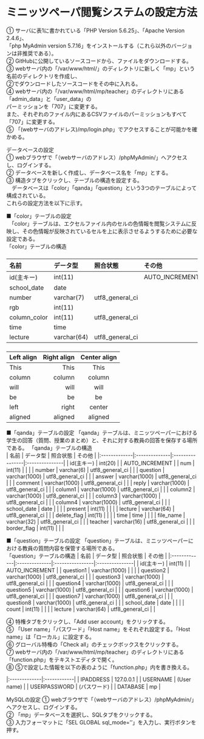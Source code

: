 # ミニッツペーパ閲覧システムの設定方法

① サーバに表1に書かれている「PHP Version 5.6.25」、「Apache Version 2.4.6」、  
「php MyAdmin version 5.7.16」をインストールする（これら以外のバージョンは非推奨である）。  
② GitHubに公開しているソースコードから、ファイルをダウンロードする。  
③ webサーバ内の「/var/www/html/」のディレクトリに新しく「mp」という名前のディレクトリを作成し、  
②でダウンロードしたソースコードをその中に入れる。  
④ webサーバ内の「/var/www/html/mp/teacher」のディレクトリにある「admin_data」と「user_data」の  
パーミッションを「707」に変更する。  
また、それぞれのファイル内にあるCSVファイルのパーミッションもすべて「707」に変更する。  
⑤ 「(webサーバのアドレス)/mp/login.php」でアクセスすることが可能かを確かめる。  

データベースの設定  
① webブラウザで「（webサーバのアドレス）/phpMyAdmin/」へアクセスし、ログインする。  
② データベースを新しく作成し、データベース名を「mp」とする。  
③ 構造タブをクリックし、テーブルの構造を設定する。  
　データベースは「color」「qanda」「question」という3つのテーブルによって構成されている。  
これらの設定方法を以下に示す。  

■「color」テーブルの設定   
　「color」テーブルは、エクセルファイル内のセルの色情報を閲覧システムに反映し、その色情報が反映されているセルを上に表示させるようするために必要な設定である。  
  「color」テーブルの構造  

###

  | 名前 | データ型 | 照合状態 | その他 |
  |:-------------|:------------|:----------------|:---------------|
  | id(主キー)    | int(11)     |                 | AUTO_INCREMENT |
  | school_date  | date        |                 |                |
  | number       | varchar(7)  | utf8_general_ci |                |
  | rgb          | int(11)     |                 |                |
  | column_color | int(11)     | utf8_general_ci |                |
  | time         | time        |                 |                |
  | lecture      | varchar(64) | utf8_general_ci |                |

###

| Left align | Right align | Center align |
|:-----------|------------:|:------------:|
| This       |        This |     This     |
| column     |      column |    column    |
| will       |        will |     will     |
| be         |          be |      be      |
| left       |       right |    center    |
| aligned    |     aligned |   aligned    |

■「qanda」テーブルの設定
  「qanda」テーブルは、ミニッツペーパーにおける学生の回答（質問、授業のまとめ）と、それに対する教員の回答を保存する場所である。
  「qanda」テーブルの構造  
  | 名前 | データ型 | 照合状態 | その他 |
  |:-------------|:--------------|:----------------|:---------------|
  | id(主キー)    | int(20)       |                 | AUTO_INCREMENT |
  | num          | int(11)       |                 |                |
  | number       | varchar(6)    | utf8_general_ci |                |
  | question     | varchar(1000) | utf8_general_ci |                |
  | answer       | varchar(1000) | utf8_general_ci |                |
  | comment      | varchar(1000) | utf8_general_ci |                |
  | reply        | varchar(1000) | utf8_general_ci |                |
  | column1      | varchar(1000) | utf8_general_ci |                |
  | column2      | varchar(1000) | utf8_general_ci |                |
  | column3      | varchar(1000) | utf8_general_ci |                |
  | column4      | varchar(1000) | utf8_general_ci |                |
  | school_date  | date          |                 |                |
  | present      | int(11)       |                 |                |
  | lecture      | varchar(64)   | utf8_general_ci |                |
  | delete_flag  | int(11)       |                 |                |
  | time         | time          |                 |                |
  | file_name    | varchar(32)   | utf8_general_ci |                |
  | teacher      | varchar(16)   | utf8_general_ci |                |
  | border_flag  | int(11)       |                 |                |

■「question」テーブルの設定
  「question」テーブルは、ミニッツペーパーにおける教員の質問内容を保管する場所である。  
  「question」テーブルの構造
  | 名前 | データ型 | 照合状態 | その他 |
  |:-------------|:--------------|:----------------|:---------------|
  | id(主キー)    | int(11)       |                 | AUTO_INCREMENT |
  | question1    | varchar(1000) |                 |                |
  | question2    | varchar(1000) | utf8_general_ci |                |
  | question3    | varchar(1000) | utf8_general_ci |                |
  | question4    | varchar(1000) | utf8_general_ci |                |
  | question5    | varchar(1000) | utf8_general_ci |                |
  | question6    | varchar(1000) | utf8_general_ci |                |
  | question7    | varchar(1000) | utf8_general_ci |                |
  | question8    | varchar(1000) | utf8_general_ci |                |
  | school_date  | date          |                 |                |
  | count        | int(11)       |                 |                |
  | lecture      | varchar(64)   | utf8_general_ci |                |

④ 特権タブをクリックし、「Add user account」をクリックする。  
⑤ 「User name」「パスワード」「Host name」をそれぞれ設定する。「Host name」は「ローカル」に設定する。  
⑥ グローバル特権の「Check all」のチェックボックスをクリックする。  
⑦ webサーバ内の「/var/www/html/mp/teacher」のディレクトリにある「function.php」をテキストエディタで開く。  
⑧ ⑤で設定した情報を以下の表のように「function.php」内を書き換える。  

|:-------------|:------------|
| IPADDRESS    | 127.0.0.1   |
| USERNAME     | (User name) |
| USERPASSWORD | (パスワード) |
| DATABASE     | mp          |

MySQLの設定
① webブラウザで「（webサーバのアドレス）/phpMyAdmin/」へアクセスし、ログインする。  
② 「mp」データベースを選択し、SQLタブをクリックする。  
③ 入力フォーマットに「SEL GLOBAL sql_mode=’’」を入力し、実行ボタンを押す。

